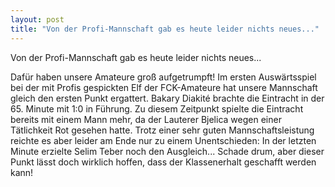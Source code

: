```yaml
---
layout: post
title: "Von der Profi-Mannschaft gab es heute leider nichts neues..."
---
```


Von der Profi-Mannschaft gab es heute leider nichts neues...  
  
Dafür haben unsere Amateure groß aufgetrumpft! Im ersten Auswärtsspiel bei der mit Profis gespickten Elf der FCK-Amateure hat unsere Mannschaft gleich den ersten Punkt ergattert. Bakary Diakité brachte die Eintracht in der 65. Minute mit 1:0 in Führung. Zu diesem Zeitpunkt spielte die Eintracht bereits mit einem Mann mehr, da der Lauterer Bjelica wegen einer Tätlichkeit Rot gesehen hatte. Trotz einer sehr guten Mannschaftsleistung reichte es aber leider am Ende nur zu einem Unentschieden: In der letzten Minute erzielte Selim Teber noch den Ausgleich... Schade drum, aber dieser Punkt lässt doch wirklich hoffen, dass der Klassenerhalt geschafft werden kann!
